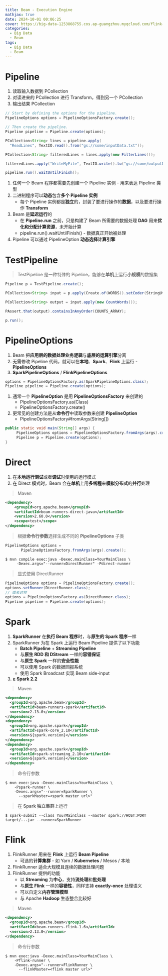 ```yaml
---
title: Beam - Execution Engine
mathjax: true
date: 2024-10-01 00:06:25
cover: https://big-data-1253868755.cos.ap-guangzhou.myqcloud.com/flink-runner-beam-language-portability.png
categories:
  - Big Data
  - Beam
tags:
  - Big Data
  - Beam
---
```


# Pipeline

1. 读取输入数据到 PCollection
2. 对读进来的 PCollection 进行 Transform，得到另一个 PCollection
3. 输出结果 PCollection

<!-- more -->

```java
// Start by defining the options for the pipeline.
PipelineOptions options = PipelineOptionsFactory.create();

// Then create the pipeline.
Pipeline pipeline = Pipeline.create(options);

PCollection<String> lines = pipeline.apply(
  "ReadLines", TextIO.read().from("gs://some/inputData.txt"));

PCollection<String> filteredLines = lines.apply(new FilterLines());

filteredLines.apply("WriteMyFile", TextIO.write().to("gs://some/outputData.txt"));

pipeline.run().waitUntilFinish();
```

1. 任何一个 Beam 程序都需要先创建一个 Pipeline 实例 - 用来表达 Pipeline 类型
2. 二进制程序可以**动态**包含**多个 Pipeline 实例**
   - 每个 Pipeline 实例都是**独立**的，封装了要进行操作的**数据**，以及要进行操作 **Transform**
3. Beam 是**延迟运行**的
   - 在 **Pipeline.run** 之前，只是构建了 Beam 所需要的数据处理 **DAG** 用来**优化和分配计算资源**，未开始计算
   - pipeline.run().waitUntilFinish() - 数据真正开始被处理
4. Pipeline 可以通过 PipelineOption **动态选择计算引擎**

# TestPipeline

> TestPipeline 是一种特殊的 Pipeline，能够在**单机**上运行**小规模**的数据集

```java
Pipeline p = TestPipeline.create();

PCollection<String> input = p.apply(Create.of(WORDS)).setCoder(StringUtf8Coder.of());

PCollection<String> output = input.apply(new CountWords());

PAssert.that(output).containsInAnyOrder(COUNTS_ARRAY);

p.run();
```

# PipelineOptions

1. Beam 把**应用层的数据处理业务逻辑**与**底层的运算引擎**分离
2. 无需修改 Pipeline 代码，就可以在**本地**、**Spark**、**Flink** 上运行 - **PipelineOptions**
3. **SparkPipelineOptions** / **FlinkPipelineOptions**

```java
options = PipelineOptionsFactory.as(SparkPipelineOptions.class);
Pipeline pipeline = Pipeline.create(options);
```

1. 通常一个 **PipelineOption** 是用 **PipelineOptionsFactory** 来创建的
   - PipelineOptionsFactory.as(Class)
   - PipelineOptionsFactory.create()
2. 更常见的创建方法是从**命令行**中读取参数来创建 **PipelineOption**
   - PipelineOptionsFactory#fromArgs(String[])

```java
public static void main(String[] args) {
     PipelineOptions options = PipelineOptionsFactory.fromArgs(args).create();
     Pipeline p = Pipeline.create(options);
}
```

# Direct

1. 在**本地运行测试**或者**调试**时使用的运行模式
2. 在 Direct 模式时，Beam 会在**单机**上用**多线程**来**模拟分布式**的**并行**处理

> Maven

```xml
<dependency>
    <groupId>org.apache.beam</groupId>
    <artifactId>beam-runners-direct-java</artifactId>
    <version>2.60.0</version>
    <scope>test</scope>
</dependency>
```

> 根据**命令行参数**选择生成不同的 **PipelineOptions** 子类

```java
PipelineOptions options =
       PipelineOptionsFactory.fromArgs(args).create();
```

```
$ mvn compile exec:java -Dexec.mainClass=YourMainClass \
     -Dexec.args="--runner=DirectRunner" -Pdirect-runner
```

> 显式使用 DirectRunner

```java
PipelineOptions options = PipelineOptionsFactory.create();
options.setRunner(DirectRunner.class);
// 或者这样
options = PipelineOptionsFactory.as(DirectRunner.class);
Pipeline pipeline = Pipeline.create(options);
```

# Spark

1. **SparkRunner** 在**执行 Beam 程序**时，与**原生的 Spark 程序**一样
2. SparkRunner 为在 Spark 上运行 Beam Pipeline 提供了以下功能
   - **Batch Pipeline** + **Streaming Pipeline**
   - 与**原生 RDD 和 DStream** 一样的**容错保证**
   - 与**原生 Spark** 一样的**安全性能**
   - 可以使用 Spark 的数据回报系统
   - 使用 Spark Broadcast 实现 Beam side-input
3. **≥ Spark 2.2**

> Maven

```xml
<dependency>
  <groupId>org.apache.beam</groupId>
  <artifactId>beam-runners-spark</artifactId>
  <version>2.13.0</version>
</dependency>
<dependency>
  <groupId>org.apache.spark</groupId>
  <artifactId>spark-core_2.10</artifactId>
  <version>${spark.version}</version>
</dependency>
<dependency>
  <groupId>org.apache.spark</groupId>
  <artifactId>spark-streaming_2.10</artifactId>
  <version>${spark.version}</version>
</dependency>
```

> 命令行参数

```
$ mvn exec:java -Dexec.mainClass=YourMainClass \
    -Pspark-runner \
    -Dexec.args="--runner=SparkRunner \
      --sparkMaster=<spark master url>"
```

> 在 **Spark 独立集群**上运行

```
$ spark-submit --class YourMainClass --master spark://HOST:PORT target/...jar --runner=SparkRunner
```

# Flink

1. FlinkRunner 用来在 **Flink** 上运行 **Beam Pipeline**
   - 可选的**计算集群** - 如 Yarn / **Kubernetes** / Mesos / 本地
2. FlinkRunner 适合大规模且连续的数据处理问题
3. FlinkRunner 提供的功能
   - 以 **Streaming** 为**中心**，支持**流处理**和**批处理**
   - 与**原生 Flink** 一样的**容错性**，同样支持 **exactly-once** 处理语义
   - 可以自定义**内存管理模型**
   - 与 Apache **Hadoop** 生态整合比较好

> Maven

```xml
<dependency>
  <groupId>org.apache.beam</groupId>
  <artifactId>beam-runners-flink-1.6</artifactId>
  <version>2.13.0</version>
</dependency>
```

> 命令行参数

```
$ mvn exec:java -Dexec.mainClass=YourMainClass \
    -Pflink-runner \
    -Dexec.args="--runner=FlinkRunner \
      --flinkMaster=<flink master url>"
```

